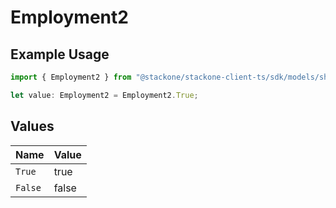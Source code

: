 # Employment2

## Example Usage

```typescript
import { Employment2 } from "@stackone/stackone-client-ts/sdk/models/shared";

let value: Employment2 = Employment2.True;
```

## Values

| Name    | Value   |
| ------- | ------- |
| `True`  | true    |
| `False` | false   |